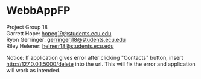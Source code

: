 # WebbAppFP
Project Group 18 \
Garrett Hope: hopeg19@students.ecu.edu \
Ryon Gerringer: gerringerj18@students.ecu.edu \
Riley Helener: helnerr18@students.ecu.edu 

Notice: If application gives error after clicking "Contacts" button, insert http://127.0.0.1:5000/delete into the url. This will fix the error and application will work as intended.
